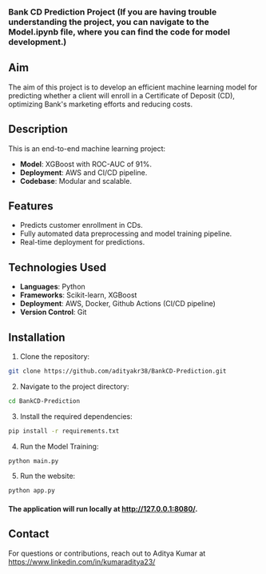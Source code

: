 ### Bank CD Prediction Project (If you are having trouble understanding the project, you can navigate to the Model.ipynb file, where you can find the code for model development.)

## Aim
The aim of this project is to develop an efficient machine learning model for predicting whether a client will enroll in a Certificate of Deposit (CD), optimizing Bank's marketing efforts and reducing costs.

## Description
This is an end-to-end machine learning project:
- **Model**: XGBoost with ROC-AUC of 91%.
- **Deployment**: AWS and CI/CD pipeline.
- **Codebase**: Modular and scalable.

## Features
- Predicts customer enrollment in CDs.
- Fully automated data preprocessing and model training pipeline.
- Real-time deployment for predictions.

## Technologies Used
- **Languages**: Python
- **Frameworks**: Scikit-learn, XGBoost
- **Deployment**: AWS, Docker, Github Actions (CI/CD pipeline)
- **Version Control**: Git

## Installation

1. Clone the repository:


```bash
git clone https://github.com/adityakr38/BankCD-Prediction.git
```
2. Navigate to the project directory:

```bash
cd BankCD-Prediction
```

3. Install the required dependencies:

```bash
pip install -r requirements.txt
```

4. Run the Model Training:

```bash
python main.py
```
5. Run the website:

```bash
python app.py
```

#### The application will run locally at http://127.0.0.1:8080/.

## Contact
For questions or contributions, reach out to Aditya Kumar at https://www.linkedin.com/in/kumaraditya23/

